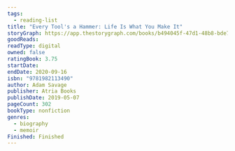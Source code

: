 ```yaml
---
tags:
  - reading-list
title: "Every Tool's a Hammer: Life Is What You Make It"
storyGraph: https://app.thestorygraph.com/books/b494045f-47d1-48b8-bde7-70b739313bff
goodReads:
readType: digital
owned: false
ratingBook: 3.75
startDate:
endDate: 2020-09-16
isbn: "9781982113490"
author: Adam Savage
publisher: Atria Books
publishDate: 2019-05-07
pageCount: 302
bookType: nonfiction
genres:
  - biography
  - memoir
Finished: Finished
---
```

